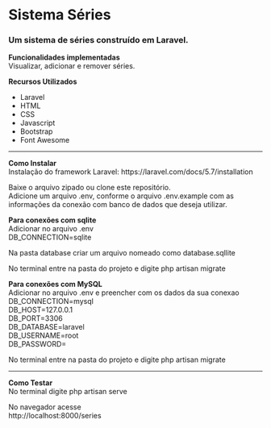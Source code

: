 <h1>Sistema Séries</h1>
<h3>Um sistema de séries construído em Laravel.</h3>

<b>Funcionalidades implementadas</b><br>
Visualizar, adicionar e remover séries.

<b>Recursos Utilizados</b>
<ul>
  <li>Laravel</li>
  <li>HTML</li>
  <li>CSS</li>
  <li>Javascript</li>
  <li>Bootstrap</li>
  <li>Font Awesome</li>
</ul>

<hr>
<b>Como Instalar</b><br>
Instalação do framework Laravel: https://laravel.com/docs/5.7/installation <br>

Baixe o arquivo zipado ou clone este repositório. <br>
Adicione um arquivo .env, conforme o arquivo .env.example com as informações da conexão com banco de dados que deseja utilizar.

<section>
<b>Para conexões com sqlite</b><br>
Adicionar no arquivo .env <br>
DB_CONNECTION=sqlite

Na pasta database criar um arquivo nomeado como database.sqllite <br>

No terminal entre na pasta do projeto e digite php artisan migrate <br>

<b>Para conexões com MySQL</b><br>
Adicionar no arquivo .env e preencher com os dados da sua conexao<br>
DB_CONNECTION=mysql<br>
DB_HOST=127.0.0.1 <br>
DB_PORT=3306 <br>
DB_DATABASE=laravel <br>
DB_USERNAME=root <br>
DB_PASSWORD= <br>

No terminal entre na pasta do projeto e digite php artisan migrate <br>
</section>

<hr>

<b>Como Testar</b><br>
No terminal digite php artisan serve <br>

No navegador acesse <br>
http://localhost:8000/series

